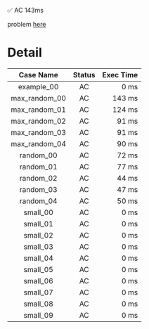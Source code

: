 ✅  AC  143ms

problem [here](https://judge.yosupo.jp/problem/point_add_range_sum)

# Detail

| Case Name | Status | Exec Time |
|:---------:|:------:|---------:|
| example_00 | AC | 0 ms |
| max_random_00 | AC | 143 ms |
| max_random_01 | AC | 124 ms |
| max_random_02 | AC | 91 ms |
| max_random_03 | AC | 91 ms |
| max_random_04 | AC | 90 ms |
| random_00 | AC | 72 ms |
| random_01 | AC | 77 ms |
| random_02 | AC | 44 ms |
| random_03 | AC | 47 ms |
| random_04 | AC | 50 ms |
| small_00 | AC | 0 ms |
| small_01 | AC | 0 ms |
| small_02 | AC | 0 ms |
| small_03 | AC | 0 ms |
| small_04 | AC | 0 ms |
| small_05 | AC | 0 ms |
| small_06 | AC | 0 ms |
| small_07 | AC | 0 ms |
| small_08 | AC | 0 ms |
| small_09 | AC | 0 ms |


